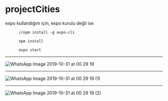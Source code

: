 # projectCities

expo kullandığım için, expo kurulu değil ise
     
          //npm install -g expo-cli
     
          npm install
     
          expo start

-----

![WhatsApp Image 2019-10-31 at 00 29 19](https://user-images.githubusercontent.com/48731791/67900553-ccf71100-fb75-11e9-9980-551ea1d3a1aa.jpeg)

-----

![WhatsApp Image 2019-10-31 at 00 29 19 (1)](https://user-images.githubusercontent.com/48731791/67900586-e0a27780-fb75-11e9-93cf-e4b9c29378b2.jpeg)

-----

![WhatsApp Image 2019-10-31 at 00 29 19 (2)](https://user-images.githubusercontent.com/48731791/67900604-eac47600-fb75-11e9-98bd-ebf42012fc86.jpeg)
